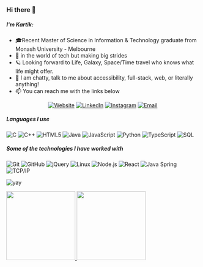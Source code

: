 ### Hi there 👋

<!--
**KP-MIT/KP-MIT** is a ✨ _special_ ✨ repository because its `README.md` (this file) appears on your GitHub profile.

Here are some ideas to get you started:

- 🔭 I’m currently working on ...
- 🌱 I’m currently learning ...
- 👯 I’m looking to collaborate on ...
- 🤔 I’m looking for help with ...
- 💬 Ask me about ...
- 📫 How to reach me: ...
- 😄 Pronouns: ...
- ⚡ Fun fact: ...
-->

##### I'm Kartik:

- 🎓Recent Master of Science in Information & Technology graduate from Monash University - Melbourne
- :test_tube: in the world of tech but making big strides
- 🪐 Looking forward to Life, Galaxy, Space/Time travel who knows what life might offer. 
- :speech_balloon: I am chatty, talk to me about accessibility, full-stack, web, or literally anything!
- :mailbox: You can reach me with the links below

<p align="center">
<a href="https://developerkartikpathak.online"><img target="_blank" alt="Website" src="https://img.shields.io/badge/Website-developerkartikpathak-blue?style=flat-square&logo=google-chrome"></a>
<a href="https://www.linkedin.com/in/developer-kartik-pathak/"><img target="_blank" alt="LinkedIn" src="https://img.shields.io/badge/LinkedIn-Kartik%20Pathak-blue?style=flat-square&logo=linkedin"></a>
<a href="https://www.instagram.com/blunt_chill_baked/"><img target="_blank" alt="Instagram" src="https://img.shields.io/badge/Instagram-blunt_chill_baked_-blue?style=flat-square&logo=instagram"></a>
<a href="mailto:kartikpathak33@gmail.com"><img alt="Email" target="_blank" src="https://img.shields.io/badge/Email-kartikpathak33@gmail.com-blue?style=flat-square&logo=gmail"></a>
</p>

##### Languages I use

![C](https://img.shields.io/badge/-C-000000?style=flat&logo=c)
![C++](https://img.shields.io/badge/-C++-000000?style=flat&logo=c%2B%2B)
![HTML5](https://img.shields.io/badge/-HTML5-000000?style=flat&logo=html5)
![Java](https://img.shields.io/badge/-Java-000000?style=flat&logo=java)
![JavaScript](https://img.shields.io/badge/-JavaScript-000000?style=flat&logo=javascript)
![Python](https://img.shields.io/badge/-Python-000000?style=flat&logo=python)
![TypeScript](https://img.shields.io/badge/-TypeScript-000000?style=flat&logo=typescript)
![SQL](https://img.shields.io/badge/-SQL-000000?style=flat&logo=postgresql)

##### Some of the technologies I have worked with

![Git](https://img.shields.io/badge/-Git-222222?style=flat&logo=git&logoColor=F05032)
![GitHub](https://img.shields.io/badge/-GitHub-222222?style=flat&logo=github&logoColor=181717)
![jQuery](https://img.shields.io/badge/-jQuery-222222?style=flat&logo=jQuery&logoColor=0769AD)
![Linux](https://img.shields.io/badge/-Linux-222222?style=flat&logo=linux&logoColor=FCC624)
![Node.js](https://img.shields.io/badge/-Node.js-222222?style=flat&logo=node.js&logoColor=339933)
![React](https://img.shields.io/badge/-React-222222?style=flat&logo=React&logoColor=61DAFB)
![Java Spring](https://img.shields.io/badge/-Spring-222222?style=flat&logo=spring&logoColor=6DB33F)
![TCP/IP](https://img.shields.io/badge/-TCP/IP-222222?style=flat&logo=cisco&logoColor=white)

![yay](https://raw.githubusercontent.com/urbanisierung/urbanisierung/master/that-was-more-work-than-i-thought.svg)

<a href="https://github.com/KP-MIT">
  <img height="180em" src="https://github-readme-stats.vercel.app/api?username=KP-MIT&theme=buefy&show_icons=true" />
  <img height="180em" src="https://github-readme-stats.vercel.app/api/top-langs/?username=KP-MIT&theme=buefy&layout=compact" />
</a>
